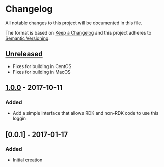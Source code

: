 # Changelog
All notable changes to this project will be documented in this file.

The format is based on [Keep a Changelog](http://keepachangelog.com/en/1.0.0/)
and this project adheres to [Semantic Versioning](http://semver.org/spec/v2.0.0.html).

## [Unreleased]
- Fixes for building in CentOS
- Fixes for building in MacOS

## [1.0.0] - 2017-10-11
### Added
- Add a simple interface that allows RDK and non-RDK code to use this loggin

## [0.0.1] - 2017-01-17
### Added
- Initial creation

[Unreleased]: https://github.com/Comcast/cimplog/compare/1.0.0...HEAD
[1.0.0]: https://github.com/Comcast/cimplog/compare/0.0.1...1.0.0
